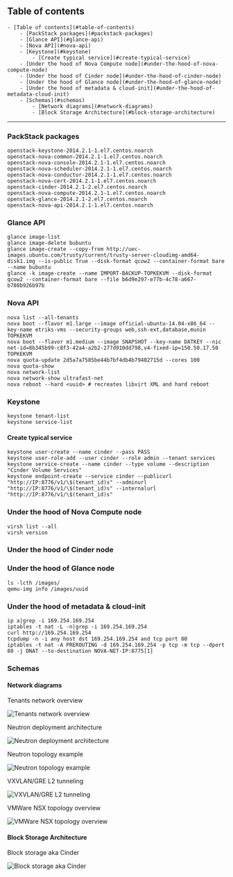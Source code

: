 ## Table of contents
<!-- TOC depth:6 withLinks:1 updateOnSave:1 -->
	- [Table of contents](#table-of-contents)
		- [PackStack packages](#packstack-packages)
		- [Glance API](#glance-api)
		- [Nova API](#nova-api)
		- [Keystone](#keystone)
			- [Create typical service](#create-typical-service)
		- [Under the hood of Nova Compute node](#under-the-hood-of-nova-compute-node)
		- [Under the hood of Cinder node](#under-the-hood-of-cinder-node)
		- [Under the hood of Glance node](#under-the-hood-of-glance-node)
		- [Under the hood of metadata & cloud-init](#under-the-hood-of-metadata-cloud-init)
		- [Schemas](#schemas)
			- [Network diagrams](#network-diagrams)
			- [Block Storage Architecture](#block-storage-architecture)
<!-- /TOC -->

****************************************

### PackStack packages
    openstack-keystone-2014.2.1-1.el7.centos.noarch
    openstack-nova-common-2014.2.1-1.el7.centos.noarch
    openstack-nova-console-2014.2.1-1.el7.centos.noarch
    openstack-nova-scheduler-2014.2.1-1.el7.centos.noarch
    openstack-nova-conductor-2014.2.1-1.el7.centos.noarch
    openstack-nova-cert-2014.2.1-1.el7.centos.noarch
    openstack-cinder-2014.2.1-2.el7.centos.noarch
    openstack-nova-compute-2014.2.1-1.el7.centos.noarch
    openstack-glance-2014.2.1-2.el7.centos.noarch
    openstack-nova-api-2014.2.1-1.el7.centos.noarch

### Glance API
    glance image-list
    glance image-delete bubuntu
    glance image-create --copy-from http://uec-images.ubuntu.com/trusty/current/trusty-server-cloudimg-amd64-disk1.img --is-public True --disk-format qcow2 --container-format bare --name bubuntu
    glance -k image-create --name IMPORT-BACKUP-TOPKEKVM --disk-format qcow2 --container-format bare --file b6d9e297-e77b-4c78-a667-b780b926b97b

### Nova API
    nova list --all-tenants
    nova boot --flavor m1.large --image official-ubuntu-14.04-x86_64 --key-name etriks-vms --security-groups web,ssh-ext,database,munin TOPKEKVM
    nova boot --flavor m1.medium --image SNAPSHOT --key-name DATKEY --nic net-id=8b345b99-c8f3-42a4-a2b2-277d910dd798,v4-fixed-ip=150.50.17.50 TOPKEKVM
    nova quota-update 2d5a7a7585be44b7bf4db4b79402715d --cores 100
    nova quota-show
    nova network-list
    nova network-show ultrafast-net
    nova reboot --hard <uuid> # recreates libvirt XML and hard reboot

### Keystone
    keystone tenant-list
    keystone service-list
#### Create typical service
    keystone user-create --name cinder --pass PASS
    keystone user-role-add --user cinder --role admin --tenant services
    keystone service-create --name cinder --type volume --description "Cinder Volume Services"
    keystone endpoint-create --service cinder --publicurl "http://IP:8776/v1/\$(tenant_id)s" --adminurl "http://IP:8776/v1/\$(tenant_id)s" --internalurl "http://IP:8776/v1/\$(tenant_id)s"

### Under the hood of Nova Compute node
    virsh list --all
    virsh version

### Under the hood of Cinder node


### Under the hood of Glance node
    ls -lcth /images/
    qemu-img info /images/uuid

### Under the hood of metadata & cloud-init
    ip a|grep -i 169.254.169.254
    iptables -t nat -L -n|grep -i 169.254.169.254
    curl http://169.254.169.254
    tcpdump -n -i any host dst 169.254.169.254 and tcp port 80
    iptables -t nat -A PREROUTING -d 169.254.169.254 -p tcp -m tcp --dport 80 -j DNAT --to-destination NOVA-NET-IP:8775[1]

[1]:https://github.com/openstack/nova/blob/52877cddaa1612aad24f525c55cfc03c10450360/nova/network/linux_net.py

### Schemas
#### Network diagrams
Tenants network overview

![Tenants network overview](https://access.redhat.com/documentation/en-US/Red_Hat_Enterprise_Linux_OpenStack_Platform/6/html-single/Deploying_OpenStack_Learning_Environments/images/4971.png)

Neutron deployment architecture

![Neutron deployment architecture](https://access.redhat.com/documentation/en-US/Red_Hat_Enterprise_Linux_OpenStack_Platform/6/html-single/Deploying_OpenStack_Learning_Environments/images/2476.png)

Neutron topology example

![Neutron topology example](https://access.redhat.com/documentation/en-US/Red_Hat_Enterprise_Linux_OpenStack_Platform/6/html-single/Deploying_OpenStack_Learning_Environments/images/5113.png)

VXVLAN/GRE L2 tunneling

![VXVLAN/GRE L2 tunneling](https://access.redhat.com/documentation/en-US/Red_Hat_Enterprise_Linux_OpenStack_Platform/6/html-single/Deploying_OpenStack_Learning_Environments/images/4780.png)

VMWare NSX topology overview

![VMWare NSX topology overview](https://access.redhat.com/documentation/en-US/Red_Hat_Enterprise_Linux_OpenStack_Platform/6/html-single/Deploying_OpenStack_Learning_Environments/images/5194.png)
#### Block Storage Architecture

Block storage aka Cinder

![Block storage aka Cinder](https://access.redhat.com/documentation/en-US/Red_Hat_Enterprise_Linux_OpenStack_Platform/6/html-single/Deploying_OpenStack_Learning_Environments/images/2638.png)
